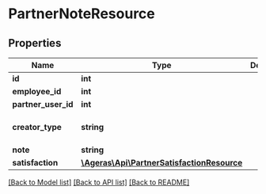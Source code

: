 # PartnerNoteResource

## Properties
Name | Type | Description | Notes
------------ | ------------- | ------------- | -------------
**id** | **int** |  | [optional] 
**employee_id** | **int** |  | [optional] 
**partner_user_id** | **int** |  | [optional] 
**creator_type** | **string** |  | [optional] [default to 'unknown']
**note** | **string** |  | [optional] 
**satisfaction** | [**\Ageras\Api\PartnerSatisfactionResource**](PartnerSatisfactionResource.md) |  | [optional] 

[[Back to Model list]](../README.md#documentation-for-models) [[Back to API list]](../README.md#documentation-for-api-endpoints) [[Back to README]](../README.md)


